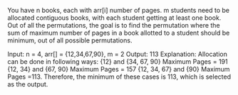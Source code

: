 You have n books, each with arr[i] number of pages. m students need to be allocated contiguous books, with each student getting at least one book.
Out of all the permutations, the goal is to find the permutation where the sum of maximum number of pages in a book allotted to a student should be minimum, out of all possible permutations.

Input: n = 4, arr[] = {12,34,67,90}, m = 2
Output: 113
Explanation: Allocation can be done in following ways:
{12} and {34, 67, 90} Maximum Pages = 191
{12, 34} and {67, 90} Maximum Pages = 157
{12, 34, 67} and {90} Maximum Pages =113.
Therefore, the minimum of these cases is 113,
which is selected as the output.
